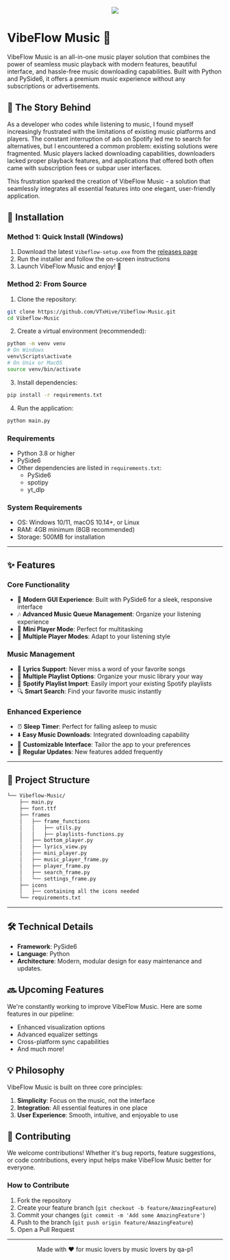 <p align="center">
  <img src="https://res.cloudinary.com/db2vusdvh/image/upload/v1733220951/VibeFlow_Music_o3mren.png"/>
</p>

# VibeFlow Music 🎵

VibeFlow Music is an all-in-one music player solution that combines the power of seamless music playback with modern features, beautiful interface, and hassle-free music downloading capabilities. Built with Python and PySide6, it offers a premium music experience without any subscriptions or advertisements.

## 🌟 The Story Behind

As a developer who codes while listening to music, I found myself increasingly frustrated with the limitations of existing music platforms and players. The constant interruption of ads on Spotify led me to search for alternatives, but I encountered a common problem: existing solutions were fragmented. Music players lacked downloading capabilities, downloaders lacked proper playback features, and applications that offered both often came with subscription fees or subpar user interfaces.

This frustration sparked the creation of VibeFlow Music - a solution that seamlessly integrates all essential features into one elegant, user-friendly application.

## 🚀 Installation

### Method 1: Quick Install (Windows)
1. Download the latest `Vibeflow-setup.exe` from the [releases page](https://github.com/qa-p1/Vibeflow/releases/tag/first)
2. Run the installer and follow the on-screen instructions
3. Launch VibeFlow Music and enjoy! 🎉

### Method 2: From Source
1. Clone the repository:
```bash
git clone https://github.com/VTxHive/Vibeflow-Music.git
cd Vibeflow-Music
```

2. Create a virtual environment (recommended):
```bash
python -m venv venv
# On Windows
venv\Scripts\activate
# On Unix or MacOS
source venv/bin/activate
```

3. Install dependencies:
```bash
pip install -r requirements.txt
```

4. Run the application:
```bash
python main.py
```

### Requirements
- Python 3.8 or higher
- PySide6
- Other dependencies are listed in `requirements.txt`:
  - PySide6
  - spotipy
  - yt_dlp

### System Requirements
- OS: Windows 10/11, macOS 10.14+, or Linux
- RAM: 4GB minimum (8GB recommended)
- Storage: 500MB for installation

---
## ✨ Features

### Core Functionality
- 🎯 **Modern GUI Experience**: Built with PySide6 for a sleek, responsive interface
- 🎶 **Advanced Music Queue Management**: Organize your listening experience
- 📱 **Mini Player Mode**: Perfect for multitasking
- 🎵 **Multiple Player Modes**: Adapt to your listening style

### Music Management
- 📃 **Lyrics Support**: Never miss a word of your favorite songs
- 📂 **Multiple Playlist Options**: Organize your music library your way
- 🔄 **Spotify Playlist Import**: Easily import your existing Spotify playlists
- 🔍 **Smart Search**: Find your favorite music instantly

### Enhanced Experience
- ⏰ **Sleep Timer**: Perfect for falling asleep to music
- ⬇️ **Easy Music Downloads**: Integrated downloading capability
- 🎨 **Customizable Interface**: Tailor the app to your preferences
- 🚀 **Regular Updates**: New features added frequently
---
## 📁 Project Structure

```sh
└── Vibeflow-Music/
    ├── main.py
    ├── font.ttf
    ├── frames
    │   ├── frame_functions
    │   │   ├── utils.py
    │   │   ├── playlists-functions.py
    │   ├── bottom_player.py 
    │   ├── lyrics_view.py
    │   ├── mini_player.py
    │   ├── music_player_frame.py
    │   ├── player_frame.py
    │   ├── search_frame.py
    │   └── settings_frame.py
    ├── icons
    │   ├── containing all the icons needed
    └── requirements.txt
```

---
## 🛠️ Technical Details

- **Framework**: PySide6
- **Language**: Python
- **Architecture**: Modern, modular design for easy maintenance and updates.

## 🔜 Upcoming Features

We're constantly working to improve VibeFlow Music. Here are some features in our pipeline:
- Enhanced visualization options
- Advanced equalizer settings
- Cross-platform sync capabilities
- And much more!

## 💡 Philosophy

VibeFlow Music is built on three core principles:
1. **Simplicity**: Focus on the music, not the interface
2. **Integration**: All essential features in one place
3. **User Experience**: Smooth, intuitive, and enjoyable to use

## 🤝 Contributing

We welcome contributions! Whether it's bug reports, feature suggestions, or code contributions, every input helps make VibeFlow Music better for everyone.

### How to Contribute
1. Fork the repository
2. Create your feature branch (`git checkout -b feature/AmazingFeature`)
3. Commit your changes (`git commit -m 'Add some AmazingFeature'`)
4. Push to the branch (`git push origin feature/AmazingFeature`)
5. Open a Pull Request

---

<p align="center">Made with ❤️ for music lovers by music lovers by qa-p1</p>
